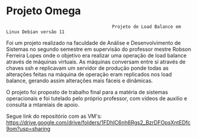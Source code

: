 #                                                         Projeto Omega  
                                            Projeto de Load Balance em Linux Debian versão 11

Foi um projeto realizado na faculdade de Análise e Desenvolvimento de Sistemas no segundo semestre em supervisão do professor mestre Robson Ferreira Lopes onde o objetivo era realizar uma operação de load balance através de máquinas virtuais. As máquinas conversam entre sí através de chaves ssh e replicavam um servidor de produção ponde todas as alterações feitas na máquina de operação eram replicados nos load balance, gerando assim alterações mais fáceis e dinâmicas.

O projeto foi proposto de trabalho final para a matéria de sistemas operacionais e foi tutelado pelo próprio professor, com vídeos de auxilio e consulta a mtareiais de apoio.



Segue link do repositório com as VM's: https://drive.google.com/drive/folders/1FDhlC6nh6Rgs2_BzrDFOpsXntEDfc9om?usp=sharing
